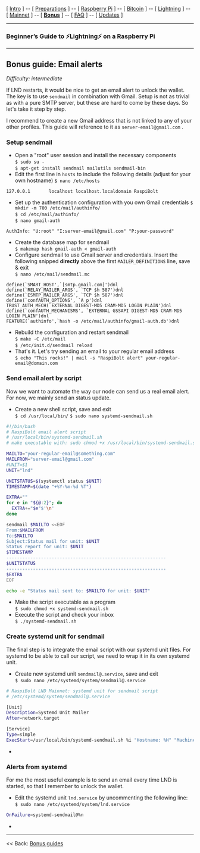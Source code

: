 [ [Intro](README.md) ] -- [ [Preparations](raspibolt_10_preparations.md) ] -- [ [Raspberry Pi](raspibolt_20_pi.md) ] -- [ [Bitcoin](raspibolt_30_bitcoin.md) ] -- [ [Lightning](raspibolt_40_lnd.md) ] -- [ [Mainnet](raspibolt_50_mainnet.md) ] -- [ [**Bonus**](raspibolt_60_bonus.md) ] -- [ [FAQ](raspibolt_faq.md) ] -- [ [Updates](raspibolt_updates.md) ]

------

### Beginner’s Guide to ️⚡Lightning️⚡ on a Raspberry Pi

------

## Bonus guide: Email alerts

*Difficulty: intermediate*

If LND restarts, it would be nice to get an email alert to unlock the wallet. The key is to use `sendmail` in combination with Gmail. Setup is not as trivial as with a pure SMTP server, but these are hard to come by these days. So let's take it step by step.

I recommend to create a new Gmail address that is not linked to any of your other profiles. This guide will reference to it as `server-email@gmail.com` .

### Setup sendmail

* Open a "root" user session and install the necessary components  
  `$ sudo su -`  
  `$ apt-get install sendmail mailutils sendmail-bin`
* Edit the first line in `hosts` to include the following details (adjust for your own hostname)
  `$ nano /etc/hosts`

```
127.0.0.1       localhost localhost.localdomain RaspiBolt 
```

* Set up the authentication configuration with you own Gmail credentials 
  `$ mkdir -m 700 /etc/mail/authinfo/`  
  `$ cd /etc/mail/authinfo/`  
  `$ nano gmail-auth` 

```
AuthInfo: "U:root" "I:server-email@gmail.com" "P:your-password"
```

* Create the database map for sendmail   
  `$ makemap hash gmail-auth < gmail-auth`
* Configure sendmail to use Gmail server and credentials. Insert the following snipped **directly** above the first `MAILER_DEFINITIONS`  line, save & exit  
  `$ nano /etc/mail/sendmail.mc`

```
define(`SMART_HOST',`[smtp.gmail.com]')dnl
define(`RELAY_MAILER_ARGS', `TCP $h 587')dnl
define(`ESMTP_MAILER_ARGS', `TCP $h 587')dnl
define(`confAUTH_OPTIONS', `A p')dnl
TRUST_AUTH_MECH(`EXTERNAL DIGEST-MD5 CRAM-MD5 LOGIN PLAIN')dnl
define(`confAUTH_MECHANISMS', `EXTERNAL GSSAPI DIGEST-MD5 CRAM-MD5 LOGIN PLAIN')dnl
FEATURE(`authinfo',`hash -o /etc/mail/authinfo/gmail-auth.db')dnl
```

* Rebuild the configuration and restart sendmail  
  `$ make -C /etc/mail`  
  `$ /etc/init.d/sendmail reload`
* That's it. Let's try sending an email to your regular email address  
  `$ echo "This rocks!" | mail -s "RaspiBolt alert" your-regular-email@domain.com`

### Send email alert by script

Now we want to automate the way our node can send us a real email alert. For now, we mainly send an status update.

* Create a new shell script, save and exit  
  `$ cd /usr/local/bin/`
  `$ sudo nano systemd-sendmail.sh `

```bash
#!/bin/bash
# RaspiBolt email alert script
# /usr/local/bin/systemd-sendmail.sh
# make executable with: sudo chmod +x /usr/local/bin/systemd-sendmail.sh

MAILTO="your-regular-email@something.com"
MAILFROM="server-email@gmail.com"
#UNIT=$1
UNIT="lnd"

UNITSTATUS=$(systemctl status $UNIT)
TIMESTAMP=$(date "+%Y-%m-%d %T")

EXTRA=""
for e in "${@:2}"; do
  EXTRA+="$e"$'\n'
done

sendmail $MAILTO <<EOF
From:$MAILFROM
To:$MAILTO
Subject:Status mail for unit: $UNIT
Status report for unit: $UNIT
$TIMESTAMP
------------------------------------------------------------
$UNITSTATUS
------------------------------------------------------------
$EXTRA
EOF

echo -e "Status mail sent to: $MAILTO for unit: $UNIT"

```

* Make the script executable as a program  
  `$ sudo chmod +x systemd-sendmail.sh`
* Execute the script and check your inbox  
  `$ ./systemd-sendmail.sh`

### Create systemd unit for sendmail

The final step is to integrate the email script with our systemd unit files. For systemd to be able to call our script, we need to wrap it in its own systemd unit.

* Create new systemd unit `sendmail@.service`, save and exit  
  `$ sudo nano /etc/systemd/system/sendmail@.service`

```bash
# RaspiBolt LND Mainnet: systemd unit for sendmail script
# /etc/systemd/system/sendmail@.service

[Unit]
Description=Systemd Unit Mailer
After=network.target

[Service]
Type=simple
ExecStart=/usr/local/bin/systemd-sendmail.sh %i "Hostname: %H" "Machine ID: %m" "Boot ID: %b"
```

* ​



### Alerts from systemd

For me the most useful example is to send an email every time LND is started, so that I remember to unlock the wallet.

* Edit the systemd unit `lnd.service` by uncommenting the following line:  
  `$ sudo nano /etc/systemd/system/lnd.service`

```bash
OnFailure=systemd-sendmail@%n
```



* ​







---

<< Back: [Bonus guides](raspibolt_60_bonus.md) 